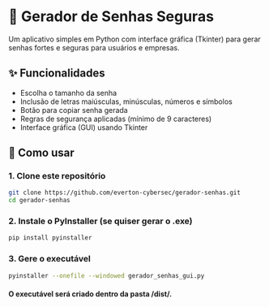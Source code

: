# 🔐 Gerador de Senhas Seguras

Um aplicativo simples em Python com interface gráfica (Tkinter) para gerar senhas fortes e seguras para usuários e empresas.

## ✨ Funcionalidades

- Escolha o tamanho da senha
- Inclusão de letras maiúsculas, minúsculas, números e símbolos
- Botão para copiar senha gerada
- Regras de segurança aplicadas (mínimo de 9 caracteres)
- Interface gráfica (GUI) usando Tkinter

## 🚀 Como usar

### 1. Clone este repositório

```bash
git clone https://github.com/everton-cybersec/gerador-senhas.git
cd gerador-senhas
```

### 2. Instale o PyInstaller (se quiser gerar o .exe)

```bash
pip install pyinstaller
```

### 3. Gere o executável

```bash
pyinstaller --onefile --windowed gerador_senhas_gui.py
```
#### O executável será criado dentro da pasta /dist/.




